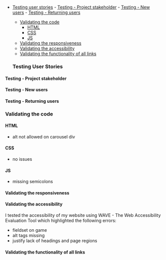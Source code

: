 - [Testing user stories](#testing-user-stories)
        - [Testing - Project stakeholder](#testing---project-stakeholder)
        - [Testing - New users](#testing---new-users)
        - [Testing - Returning users](#testing---returning-users)
    - [Validating the code](#validating-the-code)
        - [HTML](#html)
        - [CSS](#css)
        - [JS](#js)
    - [Validating the responsiveness](#validating-the-responsiveness)
    - [Validating the accessibility](#validating-the-accessibility)
    - [Validating the functionality of all links](#validating-the-functionality-of-all-links)

    ### Testing User Stories
#### Testing - Project stakeholder
#### Testing - New users
#### Testing - Returning users
### Validating the code
#### HTML
- alt not allowed on carousel div
#### CSS
- no issues
#### JS
- missing semicolons
#### Validating the responsiveness

#### Validating the accessibility
I tested the accessibility of my website using WAVE - The Web Accessibility Evaluation Tool which highlighted the following errors:
- fieldset on game
- alt tags missing
- justify lack of headings and page regions
#### Validating the functionality of all links
